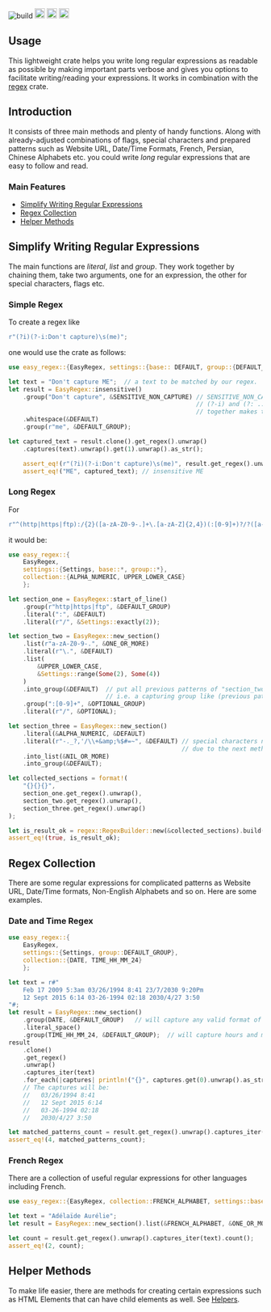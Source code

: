 <img alt="build" src="https://github.com/arian94/easy-regex/actions/workflows/rust.yml/badge.svg?logo=rust">
<img alt="docs" src="https://img.shields.io/docsrs/easy-regex?style=plastic" height="20px">
<img alt="tests" src="https://img.shields.io/docsrs/easy-regex?style=plastic&label=tests" height="20px">
<img alt="license" src="https://img.shields.io/github/license/arian94/easy-regex?style=plastic" height="20px">

## Usage
This lightweight crate helps you write long regular expressions as readable as possible
by making important parts verbose and gives you options to facilitate writing/reading your expressions.
It works in combination with the [regex](https://crates.io/crates/regex) crate.

## Introduction
It consists of three main methods and plenty of handy functions. Along with already-adjusted combinations of
flags, special characters and prepared patterns such as Website URL, Date/Time Formats, French, Persian, Chinese Alphabets etc.
you could write *long* regular expressions that are easy to follow and read.

### Main Features
- [Simplify Writing Regular Expressions](#simple-and-long)
- [Regex Collection](#collection)
- [Helper Methods](#helper-methods)

## <a id=simple-and-long>Simplify Writing Regular Expressions</a>
The main functions are *literal*, *list* and *group*. They work together by chaining them, take two arguments, one for an expression,
the other for special characters, flags etc.

### Simple Regex
To create a regex like
```rust
r"(?i)(?-i:Don't capture)\s(me)";
```
one would use the crate as follows:
``` rust
use easy_regex::{EasyRegex, settings::{base:: DEFAULT, group::{DEFAULT_GROUP, SENSITIVE_NON_CAPTURE}}};

let text = "Don't capture ME";  // a text to be matched by our regex.
let result = EasyRegex::insensitive()
    .group("Don't capture", &SENSITIVE_NON_CAPTURE) // SENSITIVE_NON_CAPTURE refers to  
                                                    // (?-i) and (?: ...) options which  
                                                    // together makes the (?-i: ...) pattern.
    .whitespace(&DEFAULT)
    .group(r"me", &DEFAULT_GROUP);

let captured_text = result.clone().get_regex().unwrap()
    .captures(text).unwrap().get(1).unwrap().as_str();

    assert_eq!(r"(?i)(?-i:Don't capture)\s(me)", result.get_regex().unwrap().as_str());
    assert_eq!("ME", captured_text); // insensitive ME
```

### Long Regex
For
```rust
r"^(http|https|ftp):/{2}([a-zA-Z0-9-.]+\.[a-zA-Z]{2,4})(:[0-9]+)?/?([a-zA-Z0-9-._?,'/\\+&amp;%$#=~]*)";
```
it would be:
```rust
use easy_regex::{
    EasyRegex, 
    settings::{Settings, base::*, group::*},
    collection::{ALPHA_NUMERIC, UPPER_LOWER_CASE}
    };

let section_one = EasyRegex::start_of_line()
    .group(r"http|https|ftp", &DEFAULT_GROUP)
    .literal(":", &DEFAULT)
    .literal(r"/", &Settings::exactly(2));

let section_two = EasyRegex::new_section()
    .list(r"a-zA-Z0-9-.", &ONE_OR_MORE)
    .literal(r"\.", &DEFAULT)
    .list(
        &UPPER_LOWER_CASE,
        &Settings::range(Some(2), Some(4))
    )
    .into_group(&DEFAULT)  // put all previous patterns of "section_two" into a group with default options 
                           // i.e. a capturing group like (previous patterns)
    .group(":[0-9]+", &OPTIONAL_GROUP)
    .literal(r"/", &OPTIONAL);

let section_three = EasyRegex::new_section()
    .literal(&ALPHA_NUMERIC, &DEFAULT)
    .literal(r"-._?,'/\\+&amp;%$#=~", &DEFAULT) // special characters need not be scaped
                                                // due to the next method, into_list.
    .into_list(&NIL_OR_MORE)
    .into_group(&DEFAULT);

let collected_sections = format!(
    "{}{}{}",
    section_one.get_regex().unwrap(),
    section_two.get_regex().unwrap(),
    section_three.get_regex().unwrap()
);

let is_result_ok = regex::RegexBuilder::new(&collected_sections).build().is_ok();
assert_eq!(true, is_result_ok);
```

## <a id=collection>Regex Collection</a>
There are some regular expressions for complicated patterns as Website URL, Date/Time formats, Non-English Alphabets and so on. 
Here are some examples.

### Date and Time Regex
``` rust
use easy_regex::{
    EasyRegex, 
    settings::{Settings, group::DEFAULT_GROUP},
    collection::{DATE, TIME_HH_MM_24}
    };

let text = r#"
    Feb 17 2009 5:3am 03/26/1994 8:41 23/7/2030 9:20Pm
    12 Sept 2015 6:14 03-26-1994 02:18 2030/4/27 3:50
"#;
let result = EasyRegex::new_section()
    .group(DATE, &DEFAULT_GROUP)   // will capture any valid format of a date.
    .literal_space()
    .group(TIME_HH_MM_24, &DEFAULT_GROUP);  // will capture hours and minutes in 24-hour clock.
result
    .clone()
    .get_regex()
    .unwrap()
    .captures_iter(text)
    .for_each(|captures| println!("{}", captures.get(0).unwrap().as_str()));
    // The captures will be:
    //   03/26/1994 8:41
    //   12 Sept 2015 6:14
    //   03-26-1994 02:18
    //   2030/4/27 3:50

let matched_patterns_count = result.get_regex().unwrap().captures_iter(text).count();
assert_eq!(4, matched_patterns_count);
```

### French Regex
There are a collection of useful regular expressions for other languages including French.
```rust
use easy_regex::{EasyRegex, collection::FRENCH_ALPHABET, settings::base::ONE_OR_MORE};

let text = "Adélaïde Aurélie";
let result = EasyRegex::new_section().list(&FRENCH_ALPHABET, &ONE_OR_MORE);

let count = result.get_regex().unwrap().captures_iter(text).count();
assert_eq!(2, count);
```

## <a id=helper-methods>Helper Methods</a>
To make life easier, there are methods for creating certain expressions such as HTML Elements 
that can have child elements as well. See [Helpers](https://docs.rs/easy-regex/latest/easy_regex/helpers/index.html).
